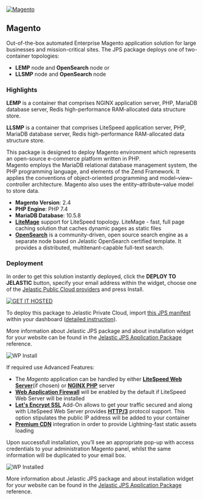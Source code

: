 [![Magento](images/magento.png)](../../../magento)
## Magento

Out-of-the-box automated Enterprise Magento application solution for large businesses and mission-critical sites. The JPS package deploys one of two-container topologies:

 - **LEMP** node and **OpenSearch** node 
or
 - **LLSMP** node and **OpenSearch** node 

### Highlights

 **LEMP** is a container that comprises NGINX application server, PHP, MariaDB database server, Redis high-performance RAM-allocated data structure store.  

 **LLSMP** is a container that comprises LiteSpeed application server, PHP, MariaDB database server, Redis high-performance RAM-allocated data structure store.  

This package is designed to deploy Magento environment which represents an open-source e-commerce platform written in PHP.<br />Magento employs the MariaDB relational database management system, the PHP programming language, and elements of the Zend Framework. It applies the conventions of object-oriented programming and model–view–controller architecture. Magento also uses the entity–attribute–value model to store data.

 * **Magento Version**: 2.4<br/>
 * **PHP Engine**: PHP 7.4<br/>
 * **MariaDB Database**: 10.5.8
 * **[LiteMage](https://www.litespeedtech.com/products/cache-plugins/magento-acceleration)** support for LiteSpeed topology. LiteMage - fast, full page caching solution that caches dynamic pages as static files 
 * **[OpenSearch](https://opensearch.org/)** is a community-driven, open source search engine as a separate node based on Jelastic OpenSearch certified template. It provides a distributed, multitenant-capable full-text search.
 

### Deployment

In order to get this solution instantly deployed, click the **DEPLOY TO JELASTIC** button, specify your email address within the widget, choose one of the [Jelastic Public Cloud providers](https://jelastic.cloud) and press Install.

[![GET IT HOSTED](https://raw.githubusercontent.com/jelastic-jps/jpswiki/master/images/getithosted.png)](https://jelastic.com/install-application/?manifest=https://raw.githubusercontent.com/jelastic-jps/magento/v2.2.0/manifest.yml)

To deploy this package to Jelastic Private Cloud, import [this JPS manifest](manifest.yml) within your dashboard ([detailed instruction](https://docs.jelastic.com/environment-export-import#import)).

More information about Jelastic JPS package and about installation widget for your website can be found in the [Jelastic JPS Application Package](https://github.com/jelastic-jps/jpswiki/wiki/Jelastic-JPS-Application-Package) reference.

![WP Install](images/install.png)

If required use Advanced Features:  

  * The *Magento* application can be handled by either **[LiteSpeed Web Server](https://jelastic.com/blog/litespeed-web-server/)**(if chosen) or **[NGINX PHP](https://docs.jelastic.com/nginx-php)** server  
  * **[Web Application Firewall](https://docs.jelastic.com/litespeed-web-server/)** will be enabled by the default if LiteSpeed Web Server will be installed
  * **[Let's Encrypt SSL](https://jelastic.com/blog/free-ssl-certificates-with-lets-encrypt/)** Add-On allows to get your traffic secured and along with LiteSpeed Web Server provides **[HTTP/3](https://docs.jelastic.com/http3)** protocol support. This option stipulates the public IP address will be added to your container  
  * **[Premium CDN](https://jelastic.com/blog/enterprise-cdn-verizon-integration/)** integration in order to provide Lightning-fast static assets loading  

Upon successfull installation, you’ll see an appropriate pop-up with access credentials to your administration Magento panel, whilst the same information will be duplicated to your email box.

![WP Installed](images/success.png)

More information about Jelastic JPS package and about installation widget for your website can be found in the [Jelastic JPS Application Package](https://github.com/jelastic-jps/jpswiki/wiki/Jelastic-JPS-Application-Package) reference.
